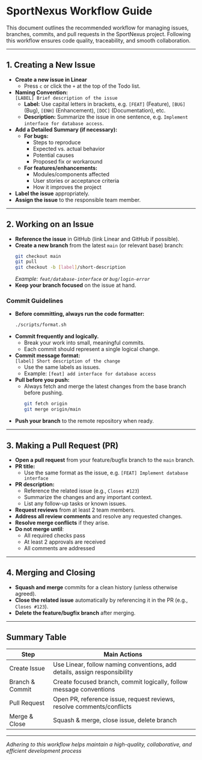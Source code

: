 # SportNexus Workflow Guide

This document outlines the recommended workflow for managing issues, branches, commits, and pull requests in the SportNexus project. Following this workflow ensures code quality, traceability, and smooth collaboration.

***

## 1. Creating a New Issue

- **Create a new issue in Linear**
  - Press `c` or click the `+` at the top of the Todo list.
- **Naming Convention:**  
  `[LABEL] Brief description of the issue`
  - **Label:** Use capital letters in brackets, e.g. `[FEAT]` (Feature), `[BUG]` (Bug), `[ENH]` (Enhancement), `[DOC]` (Documentation), etc.
  - **Description:** Summarize the issue in one sentence, e.g. `Implement interface for database access`.
- **Add a Detailed Summary (if necessary):**
  - **For bugs:**  
    - Steps to reproduce  
    - Expected vs. actual behavior  
    - Potential causes  
    - Proposed fix or workaround
  - **For features/enhancements:**  
    - Modules/components affected  
    - User stories or acceptance criteria  
    - How it improves the project
- **Label the issue** appropriately.
- **Assign the issue** to the responsible team member.

***

## 2. Working on an Issue

- **Reference the issue** in GitHub (link Linear and GitHub if possible).
- **Create a new branch** from the latest `main` (or relevant base) branch:
    ```sh
    git checkout main
    git pull
    git checkout -b [label]/short-description
    ```
    _Example: `feat/database-interface` or `bug/login-error`_
- **Keep your branch focused** on the issue at hand.

### Commit Guidelines

- **Before committing, always run the code formatter:**
    ```sh
    ./scripts/format.sh
    ```
- **Commit frequently and logically.**
  - Break your work into small, meaningful commits.
  - Each commit should represent a single logical change.
- **Commit message format:**  
  `[label] Short description of the change`
  - Use the same labels as issues.
  - Example: `[feat] add interface for database access`
- **Pull before you push:**  
  - Always fetch and merge the latest changes from the base branch before pushing.
    ```sh
    git fetch origin
    git merge origin/main
    ```
- **Push your branch** to the remote repository when ready.

***

## 3. Making a Pull Request (PR)

- **Open a pull request** from your feature/bugfix branch to the `main` branch.
- **PR title:**  
  - Use the same format as the issue, e.g. `[FEAT] Implement database interface`
- **PR description:**  
  - Reference the related issue (e.g., `Closes #123`)
  - Summarize the changes and any important context.
  - List any follow-up tasks or known issues.
- **Request reviews** from at least 2 team members.
- **Address all review comments** and resolve any requested changes.
- **Resolve merge conflicts** if they arise.
- **Do not merge until**:
  - All required checks pass
  - At least 2 approvals are received
  - All comments are addressed

***

## 4. Merging and Closing

- **Squash and merge** commits for a clean history (unless otherwise agreed).
- **Close the related issue** automatically by referencing it in the PR (e.g., `Closes #123`).
- **Delete the feature/bugfix branch** after merging.

***

## Summary Table

| Step            | Main Actions                                                              |
| --------------- | ------------------------------------------------------------------------- |
| Create Issue    | Use Linear, follow naming conventions, add details, assign responsibility |
| Branch & Commit | Create focused branch, commit logically, follow message conventions       |
| Pull Request    | Open PR, reference issue, request reviews, resolve comments/conflicts     |
| Merge & Close   | Squash & merge, close issue, delete branch                                |

***

_Adhering to this workflow helps maintain a high-quality, collaborative, and efficient development process_